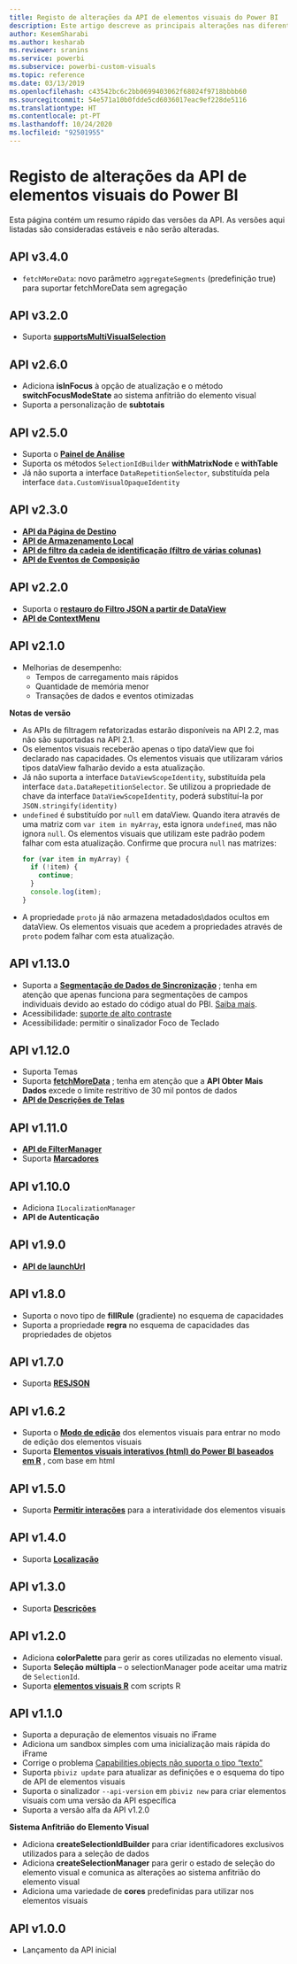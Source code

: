 ```yaml
---
title: Registo de alterações da API de elementos visuais do Power BI
description: Este artigo descreve as principais alterações nas diferentes versões da API de elementos visuais do Power BI
author: KesemSharabi
ms.author: kesharab
ms.reviewer: sranins
ms.service: powerbi
ms.subservice: powerbi-custom-visuals
ms.topic: reference
ms.date: 03/13/2019
ms.openlocfilehash: c43542bc6c2bb0699403062f68024f9718bbbb60
ms.sourcegitcommit: 54e571a10b0fdde5cd6036017eac9ef228de5116
ms.translationtype: HT
ms.contentlocale: pt-PT
ms.lasthandoff: 10/24/2020
ms.locfileid: "92501955"
---
```

# <a name="power-bi-visuals-api-changelog"></a>Registo de alterações da API de elementos visuais do Power BI
Esta página contém um resumo rápido das versões da API. As versões aqui listadas são consideradas estáveis e não serão alteradas.


## <a name="api-v340"></a>API v3.4.0
  * `fetchMoreData`: novo parâmetro `aggregateSegments` (predefinição true) para suportar fetchMoreData sem agregação

## <a name="api-v320"></a>API v3.2.0
  * Suporta **[supportsMultiVisualSelection](./supportsmultivisualselection-feature.md)**

## <a name="api-v260"></a>API v2.6.0
  * Adiciona **isInFocus** à opção de atualização e o método **switchFocusModeState** ao sistema anfitrião do elemento visual
  * Suporta a personalização de **subtotais**

## <a name="api-v250"></a>API v2.5.0
  * Suporta o **[Painel de Análise](./analytics-pane.md)**
  * Suporta os métodos `SelectionIdBuilder` **withMatrixNode** e **withTable**
  * Já não suporta a interface `DataRepetitionSelector`, substituída pela interface `data.CustomVisualOpaqueIdentity`

## <a name="api-v230"></a>API v2.3.0
  * **[API da Página de Destino](./landing-page.md)**
  * **[API de Armazenamento Local](./local-storage.md)**
  * **[API de filtro da cadeia de identificação (filtro de várias colunas)](./filter-api.md#the-tuple-filter-api-multi-column-filter)**
  * **[API de Eventos de Composição](./event-service.md#render-events-in-power-bi-visuals)**

## <a name="api-v220"></a>API v2.2.0
  * Suporta o **[restauro do Filtro JSON a partir de DataView](./filter-api.md#restore-the-json-filter-from-the-data-view)**
  * **[API de ContextMenu](./context-menu.md)**

## <a name="api-v210"></a>API v2.1.0
  * Melhorias de desempenho:
    * Tempos de carregamento mais rápidos
    * Quantidade de memória menor
    * Transações de dados e eventos otimizadas  

**Notas de versão**
* As APIs de filtragem refatorizadas estarão disponíveis na API 2.2, mas não são suportadas na API 2.1.
* Os elementos visuais receberão apenas o tipo dataView que foi declarado nas capacidades. Os elementos visuais que utilizaram vários tipos dataView falharão devido a esta atualização.
* Já não suporta a interface `DataViewScopeIdentity`, substituída pela interface `data.DataRepetitionSelector`. Se utilizou a propriedade de chave da interface `DataViewScopeIdentity`, poderá substituí-la por `JSON.stringify(identity)`
* `undefined` é substituído por `null` em dataView. Quando itera através de uma matriz com `var item in myArray`, esta ignora `undefined`, mas não ignora `null`. Os elementos visuais que utilizam este padrão podem falhar com esta atualização. Confirme que procura `null` nas matrizes:
   ```typescript
   for (var item in myArray) {
     if (!item) {
       continue;
     }
     console.log(item);
   }
   ```
* A propriedade `proto` já não armazena metadados\dados ocultos em dataView. Os elementos visuais que acedem a propriedades através de `proto` podem falhar com esta atualização.

## <a name="api-v1130"></a>API v1.13.0
* Suporta a **[Segmentação de Dados de Sincronização](./enable-sync-slicers.md)** ; tenha em atenção que apenas funciona para segmentações de campos individuais devido ao estado do código atual do PBI. [Saiba mais](../../visuals/power-bi-visualization-slicers.md).
* Acessibilidade: [suporte de alto contraste](./high-contrast-support.md) 
* Acessibilidade: permitir o sinalizador Foco de Teclado

## <a name="api-v1120"></a>API v1.12.0
* Suporta Temas
* Suporta **[fetchMoreData](./fetch-more-data.md)** ; tenha em atenção que a **API Obter Mais Dados** excede o limite restritivo de 30 mil pontos de dados
* **[API de Descrições de Telas](./add-tooltips.md#add-report-page-tooltips)**

## <a name="api-v1110"></a>API v1.11.0
* **[API de FilterManager](./filter-api.md)**
* Suporta **[Marcadores](./bookmarks-support.md)** 

## <a name="api-v1100"></a>API v1.10.0
* Adiciona `ILocalizationManager`
* **API de Autenticação**

## <a name="api-v190"></a>API v1.9.0
* **[API de launchUrl](./launch-url.md)**

## <a name="api-v180"></a>API v1.8.0
* Suporta o novo tipo de **fillRule** (gradiente) no esquema de capacidades
* Suporta a propriedade **regra** no esquema de capacidades das propriedades de objetos

## <a name="api-v170"></a>API v1.7.0
* Suporta **[RESJSON](./localization.md#resource-file)**

## <a name="api-v162"></a>API v1.6.2
* Suporta o **[Modo de edição](./advanced-edit-mode.md)** dos elementos visuais para entrar no modo de edição dos elementos visuais
* Suporta **[Elementos visuais interativos (html) do Power BI baseados em R](https://github.com/Microsoft/PowerBI-visuals/blob/master/RVisualTutorial/CreateRHTML.md)** , com base em html

## <a name="api-v150"></a>API v1.5.0
* Suporta **[Permitir interações](./visuals-interactions.md)** para a interatividade dos elementos visuais

## <a name="api-v140"></a>API v1.4.0
* Suporta **[Localização](./localization.md)**

## <a name="api-v130"></a>API v1.3.0
* Suporta **[Descrições](./add-tooltips.md)**

## <a name="api-v120"></a>API v1.2.0
* Adiciona **colorPalette** para gerir as cores utilizadas no elemento visual.
* Suporta **Seleção múltipla** – o selectionManager pode aceitar uma matriz de `SelectionId`.
* Suporta **[elementos visuais R](https://github.com/Microsoft/PowerBI-visuals/blob/master/RVisualTutorial/CreateRHTML.md)** com scripts R

## <a name="api-v110"></a>API v1.1.0
* Suporta a depuração de elementos visuais no iFrame
* Adiciona um sandbox simples com uma inicialização mais rápida do iFrame
* Corrige o problema [Capabilities.objects não suporta o tipo “texto”](https://github.com/Microsoft/PowerBI-visuals-tools/issues/12)
* Suporta `pbiviz update` para atualizar as definições e o esquema do tipo de API de elementos visuais
* Suporta o sinalizador `--api-version` em `pbiviz new` para criar elementos visuais com uma versão da API específica
* Suporta a versão alfa da API v1.2.0

**Sistema Anfitrião do Elemento Visual**
* Adiciona **createSelectionIdBuilder** para criar identificadores exclusivos utilizados para a seleção de dados
* Adiciona **createSelectionManager** para gerir o estado de seleção do elemento visual e comunica as alterações ao sistema anfitrião do elemento visual
* Adiciona uma variedade de **cores** predefinidas para utilizar nos elementos visuais

## <a name="api-v100"></a>API v1.0.0
* Lançamento da API inicial
